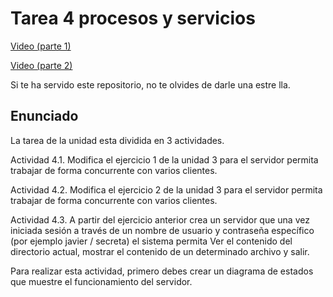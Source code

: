 
# Tarea 4 procesos y servicios

[Video (parte 1)](https://youtu.be/w6s9hYDJuug)

[Video (parte 2)](https://youtu.be/xcYNE7jQpHQ) 

Si te ha servido este repositorio, no te olvides de darle una estre
lla.

## Enunciado

La tarea de la unidad esta dividida en 3 actividades.

Actividad 4.1. Modifica el ejercicio 1 de la unidad 3 para el servidor permita trabajar de forma concurrente con varios clientes.

Actividad 4.2. Modifica el ejercicio 2 de la unidad 3 para el servidor permita trabajar de forma concurrente con varios clientes.

Actividad 4.3. A partir del ejercicio anterior crea un servidor que una vez iniciada sesión a través de un nombre de usuario y contraseña específico (por ejemplo javier / secreta) el sistema permita Ver el contenido del directorio actual, mostrar el contenido de un determinado archivo y salir.

Para realizar esta actividad, primero debes crear un diagrama de estados que muestre el funcionamiento del servidor.
